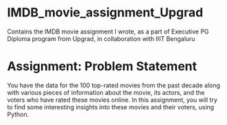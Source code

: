 # IMDB_movie_assignment_Upgrad

Contains the IMDB movie assignment I wrote, as a part of Executive PG Diploma program from Upgrad, in collaboration with IIIT Bengaluru

# Assignment: Problem Statement

You have the data for the 100 top-rated movies from the past decade along with various pieces of information about the movie, its actors, and the voters who have rated these movies online. In this assignment, you will try to find some interesting insights into these movies and their voters, using Python.
